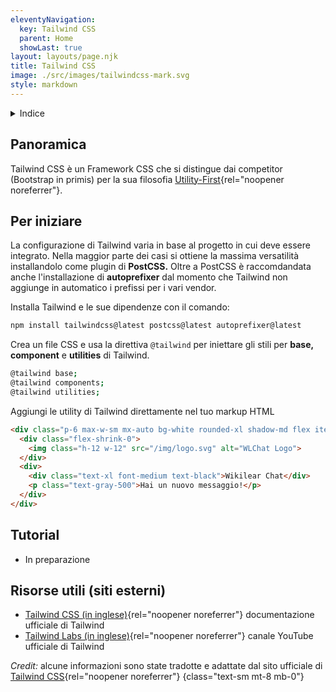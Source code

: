 ```yaml
---
eleventyNavigation:
  key: Tailwind CSS
  parent: Home
  showLast: true
layout: layouts/page.njk
title: Tailwind CSS
image: ./src/images/tailwindcss-mark.svg
style: markdown
---
```

<details>
<summary>
Indice
</summary>

<nav>

- [Panoramica](#panoramica)
- [Per iniziare](#per-iniziare)
- [Tutorial](#tutorial)
- [Risorse utili](<#risorse-utili-(siti-esterni)>)

</nav>
</details>

## Panoramica

Tailwind CSS è un Framework CSS che si distingue dai competitor (Bootstrap in primis) per la sua filosofia [Utility-First](https://tailwindcss.com/docs/utility-first){rel="noopener noreferrer"}.

## Per iniziare

La configurazione di Tailwind varia in base al progetto in cui deve essere integrato. Nella maggior parte dei casi si ottiene la massima versatilità installandolo come plugin di **PostCSS.** Oltre a PostCSS è raccomdandata anche l'installazione di **autoprefixer** dal momento che Tailwind non aggiunge in automatico i prefissi per i vari vendor.

Installa Tailwind e le sue dipendenze con il comando:

```bash
npm install tailwindcss@latest postcss@latest autoprefixer@latest
```

Crea un file CSS e usa la direttiva `@tailwind` per iniettare gli stili per **base, component** e **utilities** di Tailwind.

```bash
@tailwind base;
@tailwind components;
@tailwind utilities;
```

Aggiungi le utility di Tailwind direttamente nel tuo markup HTML

```html
<div class="p-6 max-w-sm mx-auto bg-white rounded-xl shadow-md flex items-center space-x-4">
  <div class="flex-shrink-0">
    <img class="h-12 w-12" src="/img/logo.svg" alt="WLChat Logo">
  </div>
  <div>
    <div class="text-xl font-medium text-black">Wikilear Chat</div>
    <p class="text-gray-500">Hai un nuovo messaggio!</p>
  </div>
</div>
```

## Tutorial

- In preparazione

## Risorse utili (siti esterni)

- [Tailwind CSS (in inglese)](https://tailwindcss.com/docs){rel="noopener noreferrer"} documentazione ufficiale di Tailwind
- [Tailwind Labs (in inglese)](https://www.youtube.com/tailwindlabs){rel="noopener noreferrer"} canale YouTube ufficiale di Tailwind

_Credit:_ alcune informazioni sono state tradotte e adattate dal sito ufficiale di [Tailwind CSS](https://tailwindcss.com/){rel="noopener noreferrer"}
{class="text-sm mt-8 mb-0"}